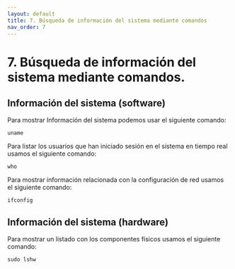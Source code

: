 ```yaml
---
layout: default
title: 7. Búsqueda de información del sistema mediante comandos
nav_order: 7
---
```


# 7. Búsqueda de información del sistema mediante comandos.

## Información del sistema (software)

Para mostrar Información del sistema podemos usar el siguiente comando:

	uname

Para listar los usuarios que han iniciado sesión en el sistema en tiempo real usamos el siguiente comando:

	who

Para mostrar información relacionada con la configuración de red usamos el siguiente comando:
	
	ifconfig
	
## Información del sistema (hardware)

Para mostrar un listado con los componentes físicos usamos el siguiente comando:

	sudo lshw	

